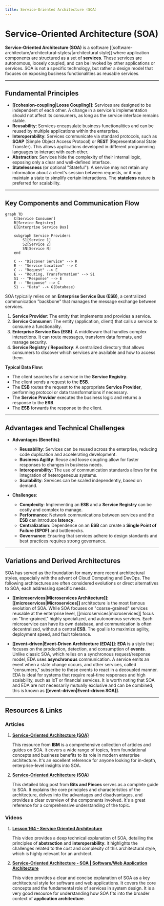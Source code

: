 ```yaml
---
title: Service-Oriented Architecture (SOA)
---
```

# Service-Oriented Architecture (SOA)

**Service-Oriented Architecture (SOA)** is a software [[software-architecture/architectural-styles/|architectural style]] where application components are structured as a set of **services**. These services are autonomous, loosely coupled, and can be invoked by other applications or services. SOA is not a specific technology, but rather a design model that focuses on exposing business functionalities as reusable services.

---

## Fundamental Principles

* **[[cohesion-coupling|Loose Coupling]]**: Services are designed to be independent of each other. A change in a service's implementation should not affect its consumers, as long as the service interface remains stable.
* **Reusability**: Services encapsulate business functionalities and can be reused by multiple applications within the enterprise.
* **Interoperability**: Services communicate via standard protocols, such as **SOAP** (Simple Object Access Protocol) or **REST** (Representational State Transfer). This allows applications developed in different programming languages to interact with each other.
* **Abstraction**: Services hide the complexity of their internal logic, exposing only a clear and well-defined interface.
* **Statelessness** (or optional "Stateful"): A service may not retain any information about a client's session between requests, or it may maintain a state to simplify certain interactions. The **stateless** nature is preferred for scalability.

---

## Key Components and Communication Flow

```mermaid
graph TD
    C[Service Consumer]
    R[Service Registry]
    E[Enterprise Service Bus]

    subgraph Service Providers
        S1[Service 1]
        S2[Service 2]
        SN[Service N]
    end

    C -- "Discover Service" --> R
    R -- "Service Location" --> C
    C -- "Request" --> E
    E -- "Routing, Transformation" --> S1
    S1 -- "Response" --> E
    E -- "Response" --> C
    S1 -- "Data" --> G(Database)
```

SOA typically relies on an **Enterprise Service Bus (ESB)**, a centralized communication "backbone" that manages the message exchange between services.

1.  **Service Provider**: The entity that implements and provides a service.
2.  **Service Consumer**: The entity (application, client) that calls a service to consume a functionality.
3.  **Enterprise Service Bus (ESB)**: A middleware that handles complex interactions. It can route messages, transform data formats, and manage security.
4.  **Service Registry / Repository**: A centralized directory that allows consumers to discover which services are available and how to access them.

**Typical Data Flow:**
* The client searches for a service in the **Service Registry**.
* The client sends a request to the **ESB**.
* The **ESB** routes the request to the appropriate **Service Provider**, performing protocol or data transformations if necessary.
* The **Service Provider** executes the business logic and returns a response to the **ESB**.
* The **ESB** forwards the response to the client.

---

## Advantages and Technical Challenges

* **Advantages (Benefits)**:
    * **Reusability**: Services can be reused across the enterprise, reducing code duplication and accelerating development.
    * **Business Agility**: Reuse and loose coupling allow for faster responses to changes in business needs.
    * **Interoperability**: The use of communication standards allows for the integration of heterogeneous systems.
    * **Scalability**: Services can be scaled independently, based on demand.

* **Challenges**:
    * **Complexity**: Implementing an **ESB** and a **Service Registry** can be costly and complex to manage.
    * **Performance**: Network communications between services and the **ESB** can introduce **latency**.
    * **Centralization**: Dependence on an **ESB** can create a **Single Point of Failure (SPOF)** and bottlenecks.
    * **Governance**: Ensuring that services adhere to design standards and best practices requires strong governance.

---

## Variations and Derived Architectures

SOA has served as the foundation for many more recent architectural styles, especially with the advent of Cloud Computing and DevOps. The following architectures are often considered evolutions or direct alternatives to SOA, each addressing specific needs.

* **[[microservices|Microservices Architecture]]**: **[[microservices|Microservices]]** architecture is the most famous evolution of SOA. While SOA focuses on "coarse-grained" services reusable at the enterprise level, [[microservices|microservices]] focus on "fine-grained," highly specialized, and autonomous services. Each microservice can have its own database, and communication is often decentralized, without a central **ESB**. The goal is to maximize agility, deployment speed, and fault tolerance.

* **[[event-driven|Event-Driven Architecture (EDA)]]**: **EDA** is a style that focuses on the production, detection, and consumption of **events**. Unlike classic SOA, which relies on a synchronous request/response model, EDA uses **asynchronous** communication. A service emits an event when a state change occurs, and other services, called "consumers," subscribe to these events to react in a decoupled manner. EDA is ideal for systems that require real-time responses and high scalability, such as IoT or financial services. It is worth noting that SOA and EDA are not necessarily mutually exclusive and can be combined; this is known as **[[event-driven|Event-driven SOA]]**.

---

## **Resources & Links**

### **Articles**

1.  **[Service-Oriented Architecture (SOA)](https://www.ibm.com/think/topics/soa)**

    This resource from **IBM** is a comprehensive collection of articles and guides on SOA. It covers a wide range of topics, from foundational concepts and business benefits to its role in modern enterprise architecture. It's an excellent reference for anyone looking for in-depth, enterprise-level insights into SOA.

2.  **[Service-Oriented Architecture (SOA)](https://blog.bitsrc.io/service-oriented-architecture-soa-31c88eeeeb1b)**

    This detailed blog post from **Bits and Pieces** serves as a complete guide to SOA. It explains the core principles and characteristics of the architecture, delves into the advantages and disadvantages, and provides a clear overview of the components involved. It's a great reference for a comprehensive understanding of the topic.

### **Videos**

1.  **[Lesson 164 - Service Oriented Architecture](https://www.youtube.com/watch?v=9fn4vGEKFs8)**

    This video provides a deep technical explanation of SOA, detailing the principles of **abstraction** and **interoperability**. It highlights the challenges related to the cost and complexity of this architectural style, which is highly relevant for an architect.

2.  **[Service-Oriented Architecture - SOA | Software/Web Application Architecture](https://www.youtube.com/watch?v=jNiEMmoTDoE)**

    This video provides a clear and concise explanation of SOA as a key architectural style for software and web applications. It covers the core concepts and the fundamental role of services in system design. It is a very good resource for understanding how SOA fits into the broader context of **application architecture**.